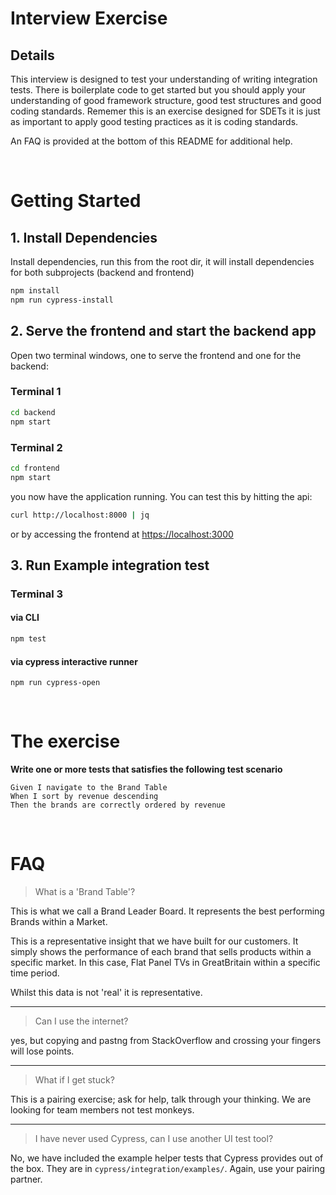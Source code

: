 # Interview Exercise

## Details
This interview is designed to test your understanding of writing integration tests. There is boilerplate code to get started but you should apply your understanding of good framework structure, good test structures and good coding standards. Rememer this is an exercise designed for SDETs it is just as important to apply good testing practices as it is coding standards. 

An FAQ is provided at the bottom of this README for additional help.

<br>

# Getting Started
## 1. Install Dependencies
Install dependencies, run this from the root dir, it will install dependencies for both subprojects (backend and frontend)
```bash
npm install
npm run cypress-install
```

## 2. Serve the frontend and start the backend app
Open two terminal windows, one to serve the frontend and one for the backend:

### Terminal 1
```bash
cd backend
npm start
```

### Terminal 2
```bash
cd frontend
npm start
```

you now have the application running. You can test this by hitting the api:
```bash
curl http://localhost:8000 | jq
```

or by accessing the frontend at [https://localhost:3000](http://localhost:3000)

## 3. Run Example integration test

### Terminal 3
#### via CLI
```bash
npm test
```

#### via cypress interactive runner
```
npm run cypress-open
```
<br>


# The exercise
**Write one or more tests that satisfies the following test scenario**
```gherkin
Given I navigate to the Brand Table
When I sort by revenue descending 
Then the brands are correctly ordered by revenue
```
<br>

# FAQ 
> What is a 'Brand Table'?

This is what we call a Brand Leader Board. It represents the best performing Brands within a Market. 

This is a representative insight that we have built for our customers. It simply shows the performance of each brand that sells products within a specific market. In this case, Flat Panel TVs in GreatBritain within a specific time period.

Whilst this data is not 'real' it is representative.

-----

> Can I use the internet?

yes, but copying and pastng from StackOverflow and crossing your fingers will lose points.

-----

> What if I get stuck?

This is a pairing exercise; ask for help, talk through your thinking. We are looking for team members not test monkeys.

----

> I have never used Cypress, can I use another UI test tool?

No, we have included the example helper tests that Cypress provides out of the box. They are in `cypress/integration/examples/`. Again, use your pairing partner. 
